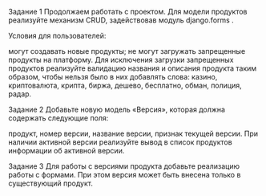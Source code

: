 Задание 1
Продолжаем работать с проектом. Для модели продуктов реализуйте механизм CRUD, задействовав модуль 
django.forms
.

Условия для пользователей:

могут создавать новые продукты;
не могут загружать запрещенные продукты на платформу.
Для исключения загрузки запрещенных продуктов реализуйте валидацию названия и описания продукта таким образом, чтобы нельзя было в них добавлять слова: казино, криптовалюта, крипта, биржа, дешево, бесплатно, обман, полиция, радар.

Задание 2
Добавьте новую модель «Версия», которая должна содержать следующие поля:

продукт,
номер версии,
название версии,
признак текущей версии.
При наличии активной версии реализуйте вывод в список продуктов информации об активной версии.

Задание 3
Для работы с версиями продукта добавьте реализацию работы с формами. При этом версия может быть внесена только в существующий продукт.
